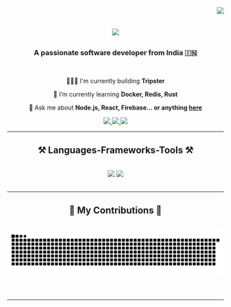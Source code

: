 <img align="right" src="https://visitor-badge.laobi.icu/badge?page_id=salesp07.salesp07" />

<h1 align="center">
    <img src="https://readme-typing-svg.herokuapp.com/?font=Righteous&size=35&center=true&vCenter=true&width=500&height=70&duration=4000&lines=Hi+There!+🙋🏻‍♂️;+I'm+Harsh+Thakkar!;" />
</h1>

<h3 align="center">A passionate software developer from India 🇮🇳</h3>

<br/>

<div align="center">

👨🏻‍💻 I'm currently building **Tripster**
 
🌱 I’m currently learning **Docker, Redis, Rust**
    
💬 Ask me about **Node.js, React, Firebase... or anything [here](https://github.com/harshthakkr/harshthakkr/issues)**


 </div>
 
<div align="center"> 
    <a href="https://x.com/harshthkkr" target="_blank">
        <img src="https://img.shields.io/badge/Twitter-1DA1F2?style=for-the-badge&logo=twitter&logoColor=white" />
    </a>
    <a href="mailto:iharshthkkr@gmail.com" target="_blank">
        <img src="https://img.shields.io/badge/Gmail-333333?style=for-the-badge&logo=gmail&logoColor=red" />
    </a>
    <a href="https://linkedin.com/in/harshthakkr" target="_blank">
        <img src="https://img.shields.io/badge/LinkedIn-0077B5?style=for-the-badge&logo=linkedin&logoColor=white" target="_blank" />
    </a>
</div>

 <hr/>
 
<h2 align="center">⚒️ Languages-Frameworks-Tools ⚒️</h2>
<br/>
<div align="center">
    <img src="https://skillicons.dev/icons?i=next,react,javascript,typescript,tailwind,html,css,scss,github,git" />
    <img src="https://skillicons.dev/icons?i=nodejs,express,mongodb,postgresql,mysql,prisma,rust,figma,cpp,java" /><br>
</div>

<br/>
<hr/>

<div align="center">
  <h2>🐍 My Contributions 🐍</h2>
  <br>
  <picture>
    <source
    media="(prefers-color-scheme: dark)"
    srcset="https://raw.githubusercontent.com/harshthakkr/harshthakkr/output/github-contribution-grid-snake-dark.svg"
    />
  <source
    media="(prefers-color-scheme: light)"
    srcset="https://raw.githubusercontent.com/harshthakkr/harshthakkr/output/github-contribution-grid-snake.svg"
  />
  <img
    alt="github contribution grid snake animation"
    src="https://raw.githubusercontent.com/harshthakkr/harshthakkr/output/github-contribution-grid-snake.svg"
  />
  </picture>
  <br/><br/><br/>
</div>

<hr/>

